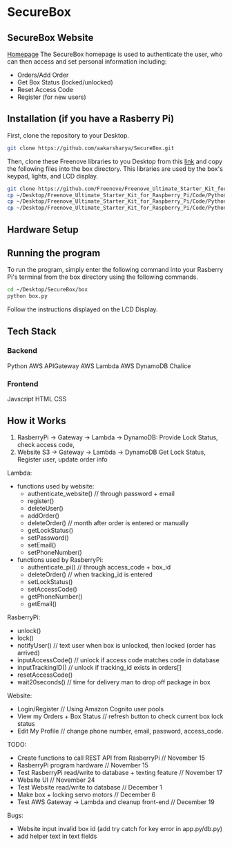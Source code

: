 # SecureBox

## SecureBox Website
[Homepage](https://aakarsharya.github.io/SecureBox/)
The SecureBox homepage is used to authenticate the user, who can then access and set personal information including:
- Orders/Add Order
- Get Box Status (locked/unlocked)
- Reset Access Code
- Register (for new users) 

## Installation (if you have a Rasberry Pi)
First, clone the repository to your Desktop.
```bash
git clone https://github.com/aakarsharya/SecureBox.git
```
Then, clone these Freenove libraries to you Desktop from this [link](https://github.com/Freenove/Freenove_Ultimate_Starter_Kit_for_Raspberry_Pi) and copy the following files into the box directory. This libraries are used by the box's keypad, lights, and LCD display.
```bash
git clone https://github.com/Freenove/Freenove_Ultimate_Starter_Kit_for_Raspberry_Pi.git
cp ~/Desktop/Freenove_Ultimate_Starter_Kit_for_Raspberry_Pi/Code/Python_Code/22.1.1_MatrixKeypad/Keypad.py ~/Desktop/SecureBox/box
cp ~/Desktop/Freenove_Ultimate_Starter_Kit_for_Raspberry_Pi/Code/Python_Code/20.1.1_I2CLCD1602/Adafruit_LCD1602.py ~/Desktop/SecureBox/box
cp ~/Desktop/Freenove_Ultimate_Starter_Kit_for_Raspberry_Pi/Code/Python_Code/20.1.1_I2CLCD1602/PCF8574.py ~/Desktop/SecureBox/box
```

## Hardware Setup

## Running the program
To run the program, simply enter the following command into your Rasberry Pi's terminal from the box directory using the following commands.
```bash
cd ~/Desktop/SecureBox/box
python box.py
```
Follow the instructions displayed on the LCD Display.

## Tech Stack
### Backend
Python
AWS APIGateway
AWS Lambda
AWS DynamoDB
Chalice

### Frontend
Javscript
HTML
CSS

## How it Works
1. RasberryPi -> Gateway -> Lambda -> DynamoDB:		Provide Lock Status, check access code, 
2. Website S3 -> Gateway -> Lambda -> DynamoDB		Get Lock Status, Register user, update order info

Lambda:
- functions used by website:
	- authenticate_website()			// through password + email
	- register()				
	- deleteUser()				
	- addOrder()				
	- deleteOrder()						// month after order is entered or manually
	- getLockStatus()			
	- setPassword()				
	- setEmail()				
	- setPhoneNumber()			
- functions used by RasberryPi:	
	- authenticate_pi()					// through access_code + box_id
	- deleteOrder()						// when tracking_id is entered 
	- setLockStatus()			
	- setAccessCode()			
	- getPhoneNumber()			
	- getEmail()				
	
RasberryPi:
- unlock()						
- lock()						
- notifyUser() 							// text user when box is unlocked, then locked (order has arrived)
- inputAccessCode()						// unlock if access code matches code in database
- inputTrackingID()						// unlock if tracking_id exists in orders[]
- resetAccessCode()				
- wait20seconds()						// time for delivery man to drop off package in box

Website:
- Login/Register						// Using Amazon Cognito user pools
- View my Orders + Box Status			// refresh button to check current box lock status 
- Edit My Profile 						// change phone number, email, password, access_code.

TODO:
- Create functions to call REST API from RasberryPi				// November 15
- RasberryPi program hardware									// November 15
- Test RasberryPi read/write to database + texting feature		// November 17
- Website UI 											        // November 24
- Test Website read/write to database 							// December 1
- Make box + locking servo motors								// December 6
- Test AWS Gateway -> Lambda and cleanup front-end				// December 19

Bugs:
- Website input invalid box id (add try catch for key error in app.py/db.py)
- add helper text in text fields
